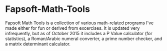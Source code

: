 # Fapsoft-Math-Tools
Fapsoft Math Tools is a collection of various math-related programs I've made either for fun or derived from excercises.
It is updated very infrequently, but as of October 2015 it includes a P Value calculator (for statistics), a Roman/Arabic numeral converter, a prime number checker, and a matrix determinant calculator. 
